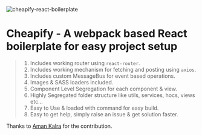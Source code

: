 ![cheapify-react-boilerplate](https://socialify.git.ci/ogil7190/cheapify/image?description=1&descriptionEditable=A%20webpack%20based%20react%20boilerplate%20with%20component%20level%20segregation%20%26%20SASS.&font=KoHo&forks=1&issues=1&language=1&owner=1&pattern=Floating%20Cogs&pulls=1&stargazers=1&theme=Dark)

# **Cheapify - A webpack based React boilerplate for easy project setup**

> 1. Includes working router using `react-router`.
> 2. Includes working mechanism for fetching and posting using `axios`.
> 3. Includes custom MessageBus for event based operations.
> 4. Images & SASS loaders included.
> 5. Component Level Segregation for each component & view.
> 6. Highly Segregated folder structure like utils, services, hocs, views etc...
> 7. Easy to Use & loaded with command for easy build.
> 8. Easy to get help, simply raise an issue & get solution faster.

Thanks to [Aman Kalra](https://github.com/aman97kalra) for the contribution.
